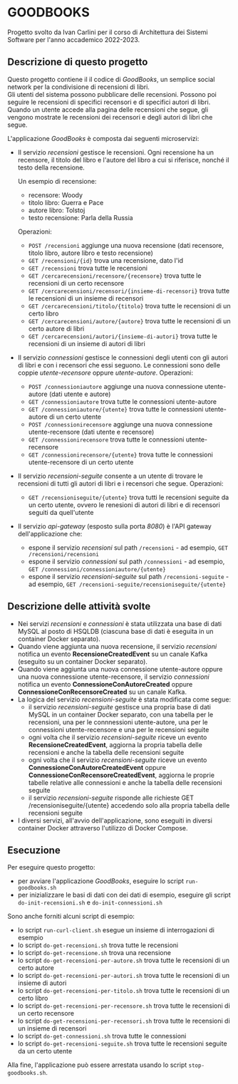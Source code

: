 # GOODBOOKS

Progetto svolto da Ivan Carlini per il corso di Architettura dei Sistemi Software per l'anno accademico 2022-2023. 

## Descrizione di questo progetto 

Questo progetto contiene il il codice di *GoodBooks*, 
un semplice social network per la condivisione di recensioni di libri.  
Gli utenti del sistema possono pubblicare delle recensioni. 
Possono poi seguire le recensioni di specifici recensori e di specifici autori di libri.  
Quando un utente accede alla pagina delle recensioni che segue, gli vengono mostrate le recensioni dei recensori e degli autori di libri che segue. 

L'applicazione *GoodBooks* è composta dai seguenti microservizi: 

* Il servizio *recensioni* gestisce le recensioni. 
  Ogni recensione ha un recensore, il titolo del libro e l'autore del libro a cui si riferisce, nonché il testo della recensione. 
  
  Un esempio di recensione: 
  * recensore: Woody
  * titolo libro: Guerra e Pace 
  * autore libro: Tolstoj
  * testo recensione: Parla della Russia
  
  Operazioni: 
  * `POST /recensioni` aggiunge una nuova recensione (dati recensore, titolo libro, autore libro e testo recensione)
  * `GET /recensioni/{id}` trova una recensione, dato l'id 
  * `GET /recensioni` trova tutte le recensioni
  * `GET /cercarecensioni/recensore/{recensore}` trova tutte le recensioni di un certo recensore
  * `GET /cercarecensioni/recensori/{insieme-di-recensori}` trova tutte le recensioni di un insieme di recensori 
  * `GET /cercarecensioni/titolo/{titolo}` trova tutte le recensioni di un certo libro
  * `GET /cercarecensioni/autore/{autore}` trova tutte le recensioni di un certo autore di libri
  * `GET /cercarecensioni/autori/{insieme-di-autori}` trova tutte le recensioni di un insieme di autori di libri 
* Il servizio *connessioni* gestisce le connessioni degli utenti con gli autori di libri e con i recensori che essi seguono. 
  Le connessioni sono delle coppie *utente-recensore* oppure *utente-autore*. 
  Operazioni: 
  * `POST /connessioniautore` aggiunge una nuova connessione utente-autore (dati utente e autore)
  * `GET /connessioniautore` trova tutte le connessioni utente-autore
  * `GET /connessioniautore/{utente}` trova tutte le connessioni utente-autore di un certo utente
  * `POST /connessionirecensore` aggiunge una nuova connessione utente-recensore (dati utente e recensore)
  * `GET /connessionirecensore` trova tutte le connessioni utente-recensore
  * `GET /connessionirecensore/{utente}` trova tutte le connessioni utente-recensore di un certo utente
* Il servizio *recensioni-seguite* consente a un utente di trovare le recensioni di tutti gli autori di libri e i recensori che segue. 
  Operazioni: 
  * `GET /recensioniseguite/{utente}` trova tutti le recensioni seguite da un certo utente, ovvero le renesioni di autori di libri e di recensori seguiti da quell'utente
* Il servizio *api-gateway* (esposto sulla porta *8080*) è l'API gateway dell'applicazione che: 
  * espone il servizio *recensioni* sul path `/recensioni` - ad esempio, `GET /recensioni/recensioni`
  * espone il servizio *connessioni* sul path `/connessioni` - ad esempio, `GET /connessioni/connessioniautore/{utente}`
  * espone il servizio *recensioni-seguite* sul path `/recensioni-seguite` - ad esempio, `GET /recensioni-seguite/recensioniseguite/{utente}`

## Descrizione delle attività svolte

* Nei servizi *recensioni* e *connessioni* è stata utilizzata una base di dati MySQL al posto di HSQLDB (ciascuna base di dati è eseguita in un container Docker separato).
* Quando viene aggiunta una nuova recensione, il servizio *recensioni* notifica un evento **RecensioneCreatedEvent** su un canale Kafka (eseguito su un container Docker separato).
* Quando viene aggiunta una nuova connessione utente-autore oppure una nuova connessione utente-recensore, il servizio *connessioni* notifica un evento **ConnessioneConAutoreCreated** oppure **ConnessioneConRecensoreCreated** su un canale Kafka.
* La logica del servizio *recensioni-seguite* è stata modificata come segue:
  * il servizio *recensioni-seguite* gestisce una propria base di dati MySQL in un container Docker separato, con una tabella per le recensioni, una per le connnessioni utente-autore, una per le connessioni utente-recensore e una per le recensioni seguite
  * ogni volta che il servizio *recensioni-seguite* riceve un evento **RecensioneCreatedEvent**, aggiorna la propria tabella delle recensioni e anche la tabella delle recensioni seguite
  * ogni volta che il servizio *recensioni-seguite* riceve un evento **ConnessioneConAutoreCreatedEvent** oppure **ConnessioneConRecensoreCreatedEvent**, aggiorna le proprie tabelle relative alle connessioni e anche la tabella delle recensioni seguite
  * il servizio *recensioni-seguite* risponde alle richieste GET /recensioniseguite/{utente} accedendo solo alla propria tabella delle recensioni seguite
* I diversi servizi, all'avvio dell'applicazione, sono eseguiti in diversi container Docker attraverso l'utilizzo di Docker Compose.

## Esecuzione 

Per eseguire questo progetto:  

* per avviare l'applicazione *GoodBooks*, eseguire lo script `run-goodbooks.sh`
* per inizializzare le basi di dati con dei dati di esempio, eseguire gli script `do-init-recensioni.sh` e `do-init-connessioni.sh` 

Sono anche forniti alcuni script di esempio: 

* lo script `run-curl-client.sh` esegue un insieme di interrogazioni di esempio
* lo script `do-get-recensioni.sh` trova tutte le recensioni
* lo script `do-get-recensione.sh` trova una recensione
* lo script `do-get-recensioni-per-autore.sh` trova tutte le recensioni di un certo autore
* lo script `do-get-recensioni-per-autori.sh` trova tutte le recensioni di un insieme di autori
* lo script `do-get-recensioni-per-titolo.sh` trova tutte le recensioni di un certo libro
* lo script `do-get-recensioni-per-recensore.sh` trova tutte le recensioni di un certo recensore
* lo script `do-get-recensioni-per-recensori.sh` trova tutte le recensioni di un insieme di recensori
* lo script `do-get-connessioni.sh` trova tutte le connessioni
* lo script `do-get-recensioni-seguite.sh` trova tutte le recensioni seguite da un certo utente

Alla fine, l'applicazione può essere arrestata usando lo script `stop-goodbooks.sh`. 
